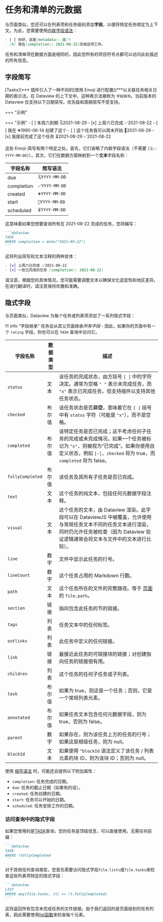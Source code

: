 # 任务和清单的元数据

与页面类似，您还可以在列表项和任务级别添加**字段**，以便将特定任务绑定为上下文。为此，您需要使用[内联字段语法](../add-metadata/#inline-fields)：

```markdown
- [ ] 你好，这是[metadata:: 值]！
- [X] 我在[completion:: 2021-08-15]完成这项工作。
```

任务和清单项在数据方面是相同的，因此您所有的项目符号点都可以访问此处描述的所有信息。

## 字段简写

[Tasks](*** 插件引入了一种不同的[使用 Emoji 进行配置](***以关联任务相关日期的表示法。在 Dataview 的上下文中，这种表示法被称为 `字段简写`。当前版本的 Dataview 仅支持以下日期简写。优先级和周期简写不受支持。

\=== "示例"

\=== "示例"
\- \[ ] 本周六到期 🗓️2021-08-29
\- \[x] 上周六已完成 ✅2021-08-22
\- \[ ] 我在 ➕1990-06-14 创建了这个
\- \[ ] 这个任务我可以周末开始 🛫2021-08-29
\- \[x] 我提前完成了这个任务 ⏳2021-08-29 ✅2021-08-22

这些 Emoji-简写有两个特定之处。首先，它们省略了内联字段语法（不需要 `[🗓️:: YYYY-MM-DD]`），其次，它们在数据方面映射到一个**文本**字段名称：

| 字段名称 | 简写语法 |
| -------- | -------- |
| due       | `🗓️YYYY-MM-DD` |
| completion | `✅YYYY-MM-DD` |
| created   | `➕YYYY-MM-DD` |
| start     | `🛫YYYY-MM-DD` |
| scheduled | `⏳YYYY-MM-DD` |

这意味着如果您想要查询所有在 2021-08-22 完成的任务，您将编写：

````markdown
```dataview
TASK
WHERE completion = date("2021-08-22")
```
````

这将列出简写和文本注释的两种变体：

```markdown
- [x] 上周六已完成 ✅2021-08-22
- [x] 一些已完成的任务 [completion:: 2021-08-22]
```

请注意，根据您的具体情况，您可能需要调整文本以确保文化适宜性和地区差异。在进行翻译时，请注意保持优雅和准确。

## 隐式字段

与页面类似，Dataview 为每个任务或列表项添加了一系列隐式字段：

!!! info "字段继承"
任务会从其父页面继承*所有字段* - 因此，如果你的页面中有一个 `rating` 字段，你也可以在 `TASK` 查询中访问它。

| 字段名称       | 数据类型 | 描述                                                                                                                                                                                                                                                          |
| ------------- | -------- | ----------------------------------------------------------------------------------------------------------------------------------------------------------------------------------------------------------------------------------------------------------- |
| `status`      | 文本     | 该任务的完成状态，由方括号 `[ ]` 中的字符决定。通常为空格 `" "` 表示未完成任务，而 `"x"` 表示已完成任务，但支持插件以支持其他任务状态。                                                                                                                                      |
| `checked`     | 布尔值   | 该任务状态是否**非空**，意味着它在 `[ ]` 括号中有 `status` 字符（可能是 `"x"`），而不是空格。                                                                                                                                                           |
| `completed`   | 布尔值   | 该特定任务是否已完成；这不考虑任何子任务的完成或未完成情况。如果一个任务被标记为 `"x"`，则被视为“已完成”。如果你使用自定义状态，例如 `[-]`，`checked` 将为 true，而 `completed` 将为 false。                                                                 |
| `fullyCompleted` | 布尔值 | 该任务及其所有子任务是否已完成。                                                                                                                                                                                                                                        |
| `text`        | 文本     | 这个任务的纯文本，包括任何元数据字段注释。                                                                                                                                                                                                                                                 |
| `visual`      | 文本     | 这个任务的文本，由 Dataview 渲染。此字段可以在 DataviewJS 中被覆盖，允许使用与常规任务文本不同的任务文本进行渲染，同时仍允许任务被检查（因为 Dataview 验证逻辑通常会将文本与文件中的文本进行比较）。       |
| `line`        | 数字     | 文件中显示此任务的行号。                                                                                                                                                                                                                                        |
| `lineCount`   | 数字     | 这个任务占用的 Markdown 行数。                                                                                                                                                                                                                                  |
| `path`        | 文本     | 这个任务所在的文件的完整路径。等于 [页面](./metadata-pages.md) 的 `file.path`。                                                                                                                                                                           |
| `section`     | 链接     | 指向包含此任务的节的链接。                                                                                                                                                                                                                                     |
| `tags`        | 列表     | 任务文本中的任何标签。                                                                                                                                                                                                                                         |
| `outlinks`    | 列表     | 此任务中定义的任何链接。                                                                                                                                                                                                                                      |
| `link`        | 链接     | 最接近此任务的可链接块的链接；对创建指向任务的链接很有用。                                                                                                                                                                                                      |
| `children`    | 列表     | 这个任务的任何子任务或子列表。                                                                                                                                                                                                                                 |
| `task`        | 布尔值   | 如果为 true，则这是一个任务；否则，它是一个常规列表元素。                                                                                                                                                                                                      |
| `annotated`   | 布尔值   | 如果任务文本包含任何元数据字段，则为 true，否则为 false。                                                                                                                                                                                                     |
| `parent`      | 数字     | 如果存在，则为该任务上方的任务的行号；如果这是根级任务，则为 null。                                                                                                                                                                                            |
| `blockId`     | 文本     | 如果使用 `^blockId` 语法定义了该任务 / 列表元素的块 ID，则为该块 ID；否则为 null。                                                                                                                                                                          |

使用 [缩写语法](#field-shorthands) 时，可能还会提供以下附加属性：

- `completion`: 任务完成的日期。
- `due`: 任务的截止日期（如果有的话）。
- `created`: 任务创建的日期。
- `start`: 任务可以开始的日期。
- `scheduled`: 任务安排工作的日期。

### 访问查询中的隐式字段

如果您使用的是[TASK](../queries/query-types.md#task-queries)查询，您的任务是顶级信息，可以直接使用，无需任何前缀：

````markdown
```dataview
TASK
WHERE !fullyCompleted
```
````

对于其他任何查询类型，您首先需要访问隐式字段`file.lists`或`file.tasks`来检查这些列表项特定的隐式字段：

````markdown
```dataview
LIST
WHERE any(file.tasks, (t) => !t.fullyCompleted)
```
````

这将返回所有包含未完成任务的文件链接。由于我们返回的是页面级别的任务列表，因此需要使用[list函数](../reference/functions.md)来检查每个元素。

